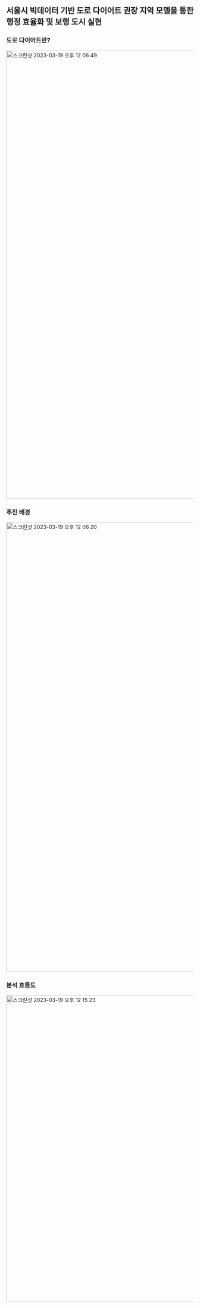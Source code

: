 

<!-- ABOUT THE PROJECT -->
## 서울시 빅데이터 기반 도로 다이어트 권장 지역 모델을 통한 행정 효율화 및 보행 도시 실현 


<!-- GETTING STARTED -->
### 도로 다이어트란?

<img width="1202" alt="스크린샷 2023-03-19 오후 12 06 49" src="https://user-images.githubusercontent.com/91936267/226151480-f5557b0b-d076-4493-a0e2-7bc1e9b8e8aa.png">

### 추진 배경
<img width="1206" alt="스크린샷 2023-03-19 오후 12 06 20" src="https://user-images.githubusercontent.com/91936267/226151595-c289902d-18a9-43e7-a2b8-dec04485ecd2.png">

### 분석 흐름도
<img width="822" alt="스크린샷 2023-03-19 오후 12 15 23" src="https://user-images.githubusercontent.com/91936267/226151648-6f77095c-5e75-4076-aa86-6c0b8c1a34f2.png">

